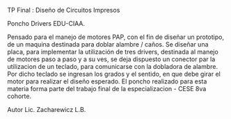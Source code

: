 
TP Final : Diseño de Circuitos Impresos 

Poncho Drivers EDU-CIAA. 

Pensado para  el manejo de motores PAP, con el fin de diseñar un prototipo, de un maquina  destinada
para doblar alambre / caños.
Se diseñar una placa, para implementar la utilización de tres drivers, destinada al manejo de motores
paso a paso y a su ves, se deja dispuesto un conector par la utilizacion de un teclado, para comunicarse
con la dobladora de alambre. Por  dicho teclado se ingresan los grados y el sentido, en que debe girar el 
motor para realizar el diseño esperado.
El poncho realizado para esta materia forma parte del trabajo final de la especializacion  - CESE 8va cohorte.

Autor
Lic. Zacharewicz L.B.
